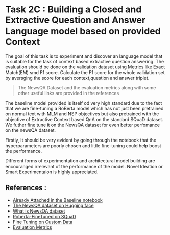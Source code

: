 # Task 2C : Building a Closed and Extractive Question and Answer Language model based on provided Context

The goal of this task is to experiment and discover an language model that is suitable for the task of context based extractive question answering. The evaluation should be done on the validation dataset using Metrics like Exact Match(EM) smd F1 score. Calculate the F1 score for the whole validation set by aversging the score for each context,question and answer triplet.

> The NewsQA Dataset and the evaluation metrics along with some other useful links are provided in the references

The baseline model provided is itself od very high standard due to the fact that we are fine-tuning a RoBerta model which has not just been pretrained on normal text with MLM and NSP objectives but also pretrained with the objective of Extractive Context based QnA on the standard SQuaD dataset. We futher fine tune it on the NewsQA dataset for even better perfomance on the newsQA dataset. 

Firstly, It should be very evident by going through the notebook that the hyperparameters are poorly chosen and little fine-tuning could help boost the performance.

Different forms of experimentation and architectural model building are encouranged irrelevant of the performance of the model. Novel Ideation or Smart Experimentaion is highly appreciated.


## References :
- [Already Attached in the Baseline notebook](https://colab.research.google.com/drive/1WxGxCFE_1cESJ02baaBY-HBHmGjSlxJx?usp=sharing#scrollTo=JBKY-irY25_F)
- [The NewsQA dataset on Hugging face](https://huggingface.co/datasets/lucadiliello/newsqa)
- [What is NewsQA dataset](https://www.microsoft.com/en-us/research/project/newsqa-dataset/)
- [Roberta-FineTuned on SQuaD](https://huggingface.co/deepset/roberta-base-squad2)
- [Fine Tuning on Custom Data](https://huggingface.co/transformers/v3.2.0/custom_datasets.html#question-answering-with-squad-2-0)
- [Evaluation Metrics](https://qa.fastforwardlabs.com/no%20answer/null%20threshold/bert/distilbert/exact%20match/f1/robust%20predictions/2020/06/09/Evaluating_BERT_on_SQuAD.html#F1)
